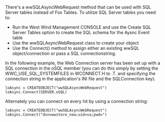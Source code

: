 ﻿There's a wwSQLAsyncWebRequest method that can be used with SQL Server tables instead of Fox Tables. To utilize SQL Server tables you need to:

* Run the West Wind Management CONSOLE and use the Create SQL Server Tables option to create the SQL schema for the Aysnc Event table
* Use the wwSQLAsyncWebRequest class to create your object
* Use the Connect() method to assign either an existing wwSQL object/connection or pass a SQL connectionstring.

In the following example, the Web Connection server has been set up with a SQL connection in the  oSQL member (you can do this simply by setting the WWC_USE_SQL_SYSTEMFILES in WCONNECT.H to .T. and specifying the connection string in the application's INI file and the SQLConnection key).


```foxpro
loAsync = CREATEOBJECT("wwSQLAsyncWebRequest")
loAsync.Connect(SERVER.oSQL)
```

Alternately you can connect on every hit by using a connection string:

```foxpro
loAsync = CREATEOBJECT("wwSQLAsyncWebRequest")
loAsync.Connect("dsn=wwstore_new;uid=sa;pwd=")
```